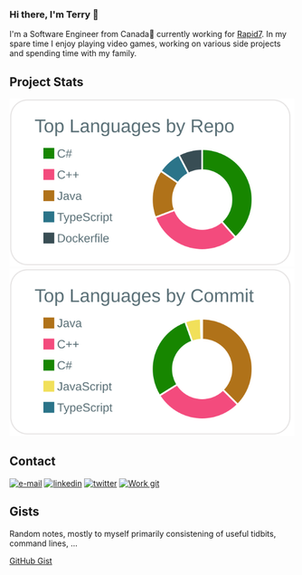 ### Hi there, I'm Terry 👋

I'm a Software Engineer from Canada🍁 currently working for [Rapid7](https://www.rapid7.com).  In my spare time I enjoy playing video games, working on various side projects and spending time with my family.

## Project Stats

[![](https://raw.githubusercontent.com/tsmoreland/tsmoreland/main/profile-summary-card-output/default/1-repos-per-language.svg)](https://github.com/vn7n24fzkq/github-profile-summary-cards)
[![](https://raw.githubusercontent.com/tsmoreland/tsmoreland/main/profile-summary-card-output/default/2-most-commit-language.svg)](https://github.com/vn7n24fzkq/github-profile-summary-cards)
## Contact 

[![e-mail](https://img.icons8.com/material-outlined/32/000000/ball-point-pen.png)](mailto://terry.s.moreland@gmail.com)
[![linkedin](https://img.icons8.com/material-outlined/32/000044/linkedin.png)](https://www.linkedin.com/in/terry-moreland-70ab7648/)
[![twitter](https://img.icons8.com/material-outlined/32/1DA1F2/twitter.png)](https://twitter.com/Ts_Moreland)
[![Work git](https://img.icons8.com/material-outlined/32/000000/github.png)](https://github.com/tmoreland-r7)

<!--
**tsmoreland/tsmoreland** is a ✨ _special_ ✨ repository because its `README.md` (this file) appears on your GitHub profile.

Here are some ideas to get you started:

- 🔭 I’m currently working on ...
- 🌱 I’m currently learning ...
- 👯 I’m looking to collaborate on ...
- 🤔 I’m looking for help with ...
- 💬 Ask me about ...
- 📫 How to reach me: ...
- 😄 Pronouns: ...
- ⚡ Fun fact: ...
-->

## Gists

Random notes, mostly to myself primarily consistening of useful tidbits, command lines, ...

[GitHub Gist](https://gist.github.com/tsmoreland)

